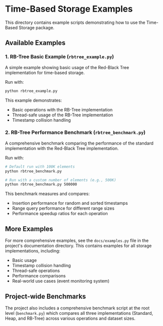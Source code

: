 # Time-Based Storage Examples

This directory contains example scripts demonstrating how to use the Time-Based Storage package.

## Available Examples

### 1. RB-Tree Basic Example (`rbtree_example.py`)

A simple example showing basic usage of the Red-Black Tree implementation for time-based storage.

Run with:
```bash
python rbtree_example.py
```

This example demonstrates:
- Basic operations with the RB-Tree implementation
- Thread-safe usage of the RB-Tree implementation
- Timestamp collision handling

### 2. RB-Tree Performance Benchmark (`rbtree_benchmark.py`)

A comprehensive benchmark comparing the performance of the standard implementation with the Red-Black Tree implementation.

Run with:
```bash
# Default run with 100K elements
python rbtree_benchmark.py

# Run with a custom number of elements (e.g., 500K)
python rbtree_benchmark.py 500000
```

This benchmark measures and compares:
- Insertion performance for random and sorted timestamps
- Range query performance for different range sizes
- Performance speedup ratios for each operation

## More Examples

For more comprehensive examples, see the `docs/examples.py` file in the project's documentation directory. This contains examples for all storage implementations, including:

- Basic usage
- Timestamp collision handling
- Thread-safe operations
- Performance comparisons
- Real-world use cases (event monitoring system)

## Project-wide Benchmarks

The project also includes a comprehensive benchmark script at the root level (`benchmark.py`) which compares all three implementations (Standard, Heap, and RB-Tree) across various operations and dataset sizes. 